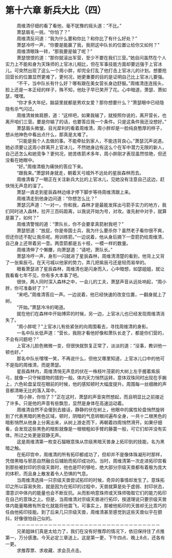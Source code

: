 <h1>第十六章 新兵大比（四）</h1>
<div id="content">&nbsp&nbsp&nbsp&nbsp&nbsp&nbsp&nbsp&nbsp
 周维清仔细的看了看他，毫不犹豫的摇头道：“不比。”
 <br/>&nbsp&nbsp&nbsp&nbsp&nbsp&nbsp&nbsp&nbsp
 萧瑟眉毛一挑，“你怕了？”
 <br/>&nbsp&nbsp&nbsp&nbsp&nbsp&nbsp&nbsp&nbsp
 周维清反问道：“我为什么要和你比？和你比了有什么好处？”
 <br/>&nbsp&nbsp&nbsp&nbsp&nbsp&nbsp&nbsp&nbsp
 萧瑟冷哼一声，“你要是能赢了我，我把这中队长的位置让给你又如何？”
 <br/>&nbsp&nbsp&nbsp&nbsp&nbsp&nbsp&nbsp&nbsp
 周维清眼珠一转，“那我要是输了呢？”
 <br/>&nbsp&nbsp&nbsp&nbsp&nbsp&nbsp&nbsp&nbsp
 萧瑟恨恨的道：“那你就滚出军营，至少不要在我们三营。”她自问虽然在个人实力上不能和身为天珠师的上官冰儿相比，但在军事技能方面却要远强于上官冰儿。可突然出现了这么一个周小胖，却完全打乱了他打击上官冰儿的计划。想要抢回营长的位置显然更难了，更何况，她更重要的目的是证明自己比上官冰儿要强。
 <br/>&nbsp&nbsp&nbsp&nbsp&nbsp&nbsp&nbsp&nbsp
 “不干，当中队长有什么好？哪有跟在美女营长身边舒服。”周维清连连摇头，脸上还是一本正经的样子，殊不知，他肚子早已笑开了花。心中暗道，萧瑟、萧如瑟，嘿嘿。
 <br/>&nbsp&nbsp&nbsp&nbsp&nbsp&nbsp&nbsp&nbsp
 “你才多大年纪，脑袋里就都是男欢女爱？那你想要什么？”萧瑟眼中已经隐隐有杀气闪过。
 <br/>&nbsp&nbsp&nbsp&nbsp&nbsp&nbsp&nbsp&nbsp
 周维清耸耸肩膀，道：“这样吧，如果我输了，就按照你说的，离开营长，也离开咱们三营。要是你输了的话，也要答应我一个条件。只是这条件我还没想好。”
 <br/>&nbsp&nbsp&nbsp&nbsp&nbsp&nbsp&nbsp&nbsp
 萧瑟眉头微皱，目光犀利的看着周维清，周小胖却是一脸纯良憨厚的样子，想从他神色中看出点什么，那真是太难了。
 <br/>&nbsp&nbsp&nbsp&nbsp&nbsp&nbsp&nbsp&nbsp
 “只能是我个人去做的事。不能牵扯到家人，不能违背良心。”萧瑟沉声说道。她必须要让这周小胖离开上官冰儿，不然她身边有这么个在军中潜力无限的新人，自己还怎么和她竞争？更何况，她苦练箭术多年，周小胖刚才表现虽然惊艳，但还没看在她眼中。
 <br/>&nbsp&nbsp&nbsp&nbsp&nbsp&nbsp&nbsp&nbsp
 “好。”周维清极为痛快的答应下来。
 <br/>&nbsp&nbsp&nbsp&nbsp&nbsp&nbsp&nbsp&nbsp
 “跟我来。”萧瑟转身就走，朝着天弓城外不远处的星辰森林而去。
 <br/>&nbsp&nbsp&nbsp&nbsp&nbsp&nbsp&nbsp&nbsp
 周维清看了一眼正在关注新兵大比的上官冰儿，见她没有注意自己这边，赶快悄无声息的溜了。
 <br/>&nbsp&nbsp&nbsp&nbsp&nbsp&nbsp&nbsp&nbsp
 萧瑟一直走到星辰森林边缘才停下脚步等待周维清跟上来。
 <br/>&nbsp&nbsp&nbsp&nbsp&nbsp&nbsp&nbsp&nbsp
 周维清走到他身边问道：“你想怎么比？”
 <br/>&nbsp&nbsp&nbsp&nbsp&nbsp&nbsp&nbsp&nbsp
 萧瑟沉声道：“一对一，你和我，森林才是最能发挥出弓箭手实力的地方，我们同时进入森林，拉开三百码距离，以我说开始为号，对攻。谁先射中对手，就算是赢了，如何？”
 <br/>&nbsp&nbsp&nbsp&nbsp&nbsp&nbsp&nbsp&nbsp
 周维清警惕的道：“萧队长，你不会要拿真箭射我吧？”
 <br/>&nbsp&nbsp&nbsp&nbsp&nbsp&nbsp&nbsp&nbsp
 萧瑟怒道：“放屁，你是帝国士兵，我为什么要杀你？虽然老子看你很不爽，但还你还不配让我杀呢。用训练箭。”一边说着，他从身后摘下一壶箭扔给周维清，自己身上还带着另一壶。两壶箭都是五十枝，一模一样的数量。
 <br/>&nbsp&nbsp&nbsp&nbsp&nbsp&nbsp&nbsp&nbsp
 周维清伸了个懒腰，向萧瑟道：“请吧，萧队长。”
 <br/>&nbsp&nbsp&nbsp&nbsp&nbsp&nbsp&nbsp&nbsp
 萧瑟冷哼一声，身形一闪就进了星辰森林，周维清清楚的看到，他背上又背了一张紫辰弓。在天弓城以他家的势力，弄几把紫辰弓还是轻而易举的。
 <br/>&nbsp&nbsp&nbsp&nbsp&nbsp&nbsp&nbsp&nbsp
 眼看萧瑟进了星辰森林，周维清也是闪身而入，心中暗想，如瑟姐姐，就让我看看七年不见，你有多大本事了吧。
 <br/>&nbsp&nbsp&nbsp&nbsp&nbsp&nbsp&nbsp&nbsp
 很快，两人同时深入森林之中，一会儿的工夫，萧瑟声音从远处响起，“周小胖，你可准备好了？”
 <br/>&nbsp&nbsp&nbsp&nbsp&nbsp&nbsp&nbsp&nbsp
 “来吧。”周维清答应一声。一边说着，他已经快速的改变位置，一翻身就上了树。
 <br/>&nbsp&nbsp&nbsp&nbsp&nbsp&nbsp&nbsp&nbsp
 “开始。”萧瑟冷冷的喝道。
 <br/>&nbsp&nbsp&nbsp&nbsp&nbsp&nbsp&nbsp&nbsp
 就在他们在森林中开始博弈的时候，另一边，上官冰儿也已经发现周维清消失了。
 <br/>&nbsp&nbsp&nbsp&nbsp&nbsp&nbsp&nbsp&nbsp
 “周小胖呢？”上官冰儿有些紧张的向周围看去，寻找周维清的身影。
 <br/>&nbsp&nbsp&nbsp&nbsp&nbsp&nbsp&nbsp&nbsp
 一名中队长低声道：“营长，我刚才看他好像和萧队长走了，都是你们营的，不会有问题吧？”
 <br/>&nbsp&nbsp&nbsp&nbsp&nbsp&nbsp&nbsp&nbsp
 上官冰儿脸色微微一变，但很快就恢复正常了，淡淡的道：“没事，教训他一顿也好。”
 <br/>&nbsp&nbsp&nbsp&nbsp&nbsp&nbsp&nbsp&nbsp
 那名中队长嘿嘿一笑，不再说什么，但他又哪里知道，上官冰儿口中的他可不是指的周维清，而是萧瑟。
 <br/>&nbsp&nbsp&nbsp&nbsp&nbsp&nbsp&nbsp&nbsp
 星辰森林内，周维清悄无声息的伏在一株枝叶茂密的大树上左手握着紫辰弓，就像一只守候猎物的猎豹一般。体内天力悄然运转，意体双珠同时出现在手腕上，六色轮盘呈现在眼前的时候，他的感知顿时大幅度提升。周围每一丝细微的声音都清晰无比的落入耳中。
 <br/>&nbsp&nbsp&nbsp&nbsp&nbsp&nbsp&nbsp&nbsp
 “周小胖，你怕了？”正在这时，萧瑟的声音突然想起，而且明显比之前接近了许多。只是他的声音有些飘忽，显然是身体在高速运动着。
 <br/>&nbsp&nbsp&nbsp&nbsp&nbsp&nbsp&nbsp&nbsp
 周维清自然不会傻到去接话，静静的伏在树上，他眼中的属性轮盘悄然旋转到了代表黑暗的黑色区域，顿时，阴暗的气息转眼间遍布全身，一共十二根黑色的暗影悄然从他身上分离出来，从树上游走而下，再朝着四周悄然滑开。如果仔细看，会发现这些黑色的暗影就像是一根根粗如手臂的藤蔓一般，可它们却并没有实体。所过之处更是寂静无声。
 <br/>&nbsp&nbsp&nbsp&nbsp&nbsp&nbsp&nbsp&nbsp
 这是周维清第一枚变石猫眼意珠从宗级黑暗天兽身上拓印到的技能，名为黑暗之触。
 <br/>&nbsp&nbsp&nbsp&nbsp&nbsp&nbsp&nbsp&nbsp
 在拓印宫中，周维清的所有拓印都成功了，但却并不是像体珠凝形时那样，凭借黑暗与邪恶自然融合后辅助而拓印成功的。当时，周维清第一次走进拓印宫看到那些被封印的宗级天兽时，他也是吓的够呛，绝大部分宗级天兽都有着极为庞大的体积，而且身上散发着令人恐惧的气息。
 <br/>&nbsp&nbsp&nbsp&nbsp&nbsp&nbsp&nbsp&nbsp
 当周维清选择一只宗级天兽尝试拓印的时候，奇异的事情却发生了。意珠拓印之所以容易失败，就是因为在拓印的过程中，天兽就算是处于虚弱、封印状态，潜意识中体内的能量也会不断反抗。从而影响意珠师或天珠师吸取它们的能力拓印在自己的意珠之上。但是，当周维清对宗级天兽进行拓印，按道理说只要宗级天兽体内能量略微有所变化就能将他震飞，可事实上，那被他拓印的天兽却无比乖巧的任由他拓印技能。到了后来几只宗级天兽，周维清甚至感觉到这些天兽似乎在颤抖，好像很怕自己似的。
 <br/>&nbsp&nbsp&nbsp&nbsp&nbsp&nbsp&nbsp&nbsp
 －－－－－－－－－－－－－－－－－－－－－－－－－－－－－－－－
 <br/>&nbsp&nbsp&nbsp&nbsp&nbsp&nbsp&nbsp&nbsp
 兄弟姐妹们真是太给力了，我们在没有好推荐的情况下，依旧保持住了点推第一，万分感激。今天必定三章送上。这是第一更，下午四点、晚上8点，还各有一更。
 <br/>&nbsp&nbsp&nbsp&nbsp&nbsp&nbsp&nbsp&nbsp
 求推荐票、求收藏、求会员点击。
 <br/>&nbsp&nbsp&nbsp&nbsp&nbsp&nbsp&nbsp&nbsp
</div>
